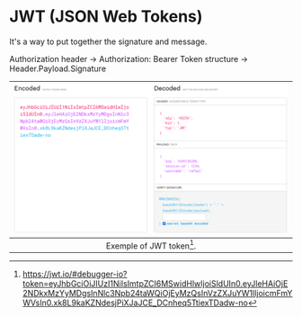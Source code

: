 # JWT (JSON Web Tokens)

It's a way to put together the signature and message.

Authorization header -> Authorization: Bearer <token>
Token structure -> Header.Payload.Signature



| ![This is an image](/99-utils/imgs/jwt-example.png) |
| :----------------------------------------------------------------: |
|                     Exemple of JWT token[^1].                      |

[^1]: https://jwt.io/#debugger-io?token=eyJhbGciOiJIUzI1NiIsImtpZCI6MSwidHlwIjoiSldUIn0.eyJleHAiOjE2NDkxMzYyMDgsInNlc3Npb24taWQiOjEyMzQsInVzZXJuYW1lIjoicmFmYWVsIn0.xk8L9kaKZNdesjPiXJaJCE_DCnheq5TtiexTDadw-no
